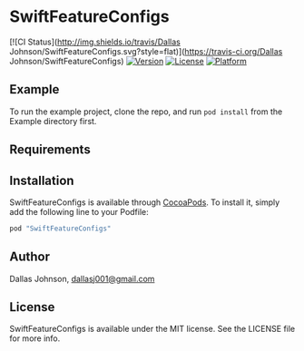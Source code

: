 # SwiftFeatureConfigs

[![CI Status](http://img.shields.io/travis/Dallas Johnson/SwiftFeatureConfigs.svg?style=flat)](https://travis-ci.org/Dallas Johnson/SwiftFeatureConfigs)
[![Version](https://img.shields.io/cocoapods/v/SwiftFeatureConfigs.svg?style=flat)](http://cocoapods.org/pods/SwiftFeatureConfigs)
[![License](https://img.shields.io/cocoapods/l/SwiftFeatureConfigs.svg?style=flat)](http://cocoapods.org/pods/SwiftFeatureConfigs)
[![Platform](https://img.shields.io/cocoapods/p/SwiftFeatureConfigs.svg?style=flat)](http://cocoapods.org/pods/SwiftFeatureConfigs)

## Example

To run the example project, clone the repo, and run `pod install` from the Example directory first.

## Requirements

## Installation

SwiftFeatureConfigs is available through [CocoaPods](http://cocoapods.org). To install
it, simply add the following line to your Podfile:

```ruby
pod "SwiftFeatureConfigs"
```

## Author

Dallas Johnson, dallasj001@gmail.com

## License

SwiftFeatureConfigs is available under the MIT license. See the LICENSE file for more info.
